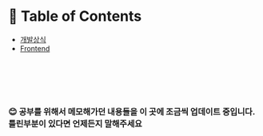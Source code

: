 # 📖 Table of Contents

- [개발상식](https://github.com/keimindev/study_for_beginner/tree/main/contents/development)
- [Frontend](https://github.com/keimindev/study_for_beginner/tree/main/contents/frontend)

<br></br>
<br></br>

### 😊 공부를 위해서 메모해가던 내용들을 이 곳에 조금씩 업데이트 중입니다. 틀린부분이 있다면 언제든지 말해주세요
